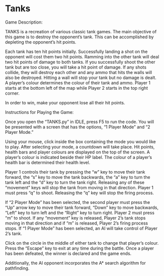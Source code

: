 # Tanks

Game Description:

TANKS is a recreation of various classic tank games. The main objective of this game is to destroy the opponent’s tank. This can be accomplished by depleting the opponent’s hit points. 

Each tank has ten hit points initially. Successfully landing a shot on the opponent will cost them two hit points. Ramming into the other tank will deal two hit points of damage to both tanks. If you successfully shoot the other tank but are too close, you will take a hit point of damage. If any shots collide, they will destroy each other and any ammo that hits the walls will also be destroyed. Hitting a wall will stop your tank but no damage is dealt. A player’s colour determines the colour of their tank and ammo. Player 1 starts at the bottom left of the map while Player 2 starts in the top right corner. 

In order to win, make your opponent lose all their hit points. 

Instructions for Playing the Game:

Once you open the “TANKS.py” in IDLE, press F5 to run the code. You will be presented with a screen that has the options, “1 Player Mode” and “2 Player Mode.” 

Using your mouse, click inside the box containing the mode you would like to play. After selecting your mode, a countdown will take place. Hit points, health bars and player colours are displayed on the top of the screen. A player’s colour is indicated beside their HP label. The colour of a player’s health bar is determined their health level. 

Player 1 controls their tank by pressing the “w” key to move their tank forward, the “s” key to move the tank backwards, the “a” key to turn the tank left and the “d” key to turn the tank right. Releasing any of these “movement” keys will stop the tank from moving in that direction. Player 1 must press “q” to shoot. Releasing the “q” key will stop the firing process.

If “2 Player Mode” has been selected, the second player must press the “Up” arrow key to move their tank forward, “Down” key to move backwards, “Left” key to turn left and the “Right” key to turn right. Player 2 must press “m” to shoot. If any “movement” key is released, Player 2’s tank stops moving in that direction and if “m” is released, Player 2’s firing process stops. If “1 Player Mode” has been selected, an AI will take control of Player 2’s tank. 

Click on the circle in the middle of either tank to change that player’s colour. 
Press the “Escape” key to exit at any time during the battle. Once a player has been defeated, the winner is declared and the game ends. 

Additionally, the AI opponent incorporates the A* search algorithm for pathfinding.

